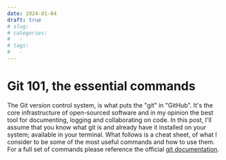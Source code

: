 ```yaml
---
date: 2024-01-04
draft: true
# slug:
# categories:
#   - 
# tags:
#   - 
---
```


# Git 101, the essential commands

The Git version control system, is what puts the "git" in "GitHub". It's the core infrastructure of open-sourced software and in my opinion the best tool for documenting, logging and collaborating on code. In this post, I'll assume that you know what git is and already have it installed on your system; available in your terminal. What follows is a cheat sheet, of what I consider to be some of the most useful commands and how to use them. For a full set of commands please reference the official [git documentation](https://git-scm.com/docs).